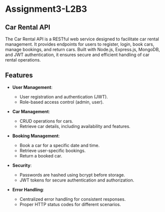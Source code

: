 # Assignment3-L2B3

## Car Rental API

The Car Rental API is a RESTful web service designed to facilitate car rental management. It provides endpoints for users to register, login, book cars, manage bookings, and return cars. Built with Node.js, Express.js, MongoDB, and JWT authentication, it ensures secure and efficient handling of car rental operations.

## Features

- **User Management**:

  - User registration and authentication (JWT).
  - Role-based access control (admin, user).

- **Car Management**:

  - CRUD operations for cars.
  - Retrieve car details, including availability and features.

- **Booking Management**:

  - Book a car for a specific date and time.
  - Retrieve user-specific bookings.
  - Return a booked car.

- **Security**:

  - Passwords are hashed using bcrypt before storage.
  - JWT tokens for secure authentication and authorization.

- **Error Handling**:
  - Centralized error handling for consistent responses.
  - Proper HTTP status codes for different scenarios.
